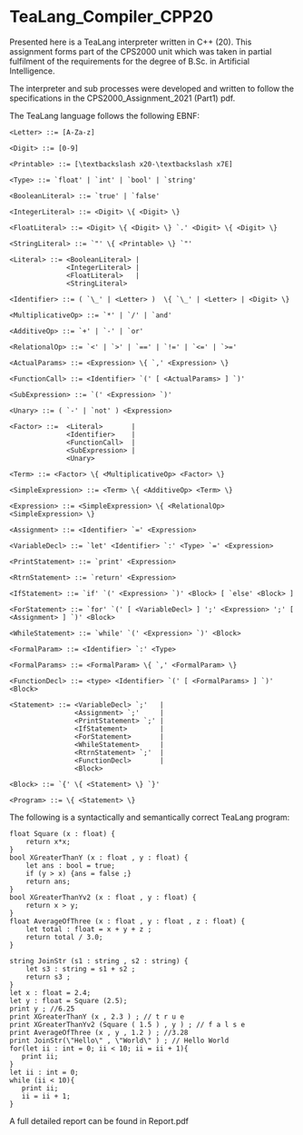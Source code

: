 # TeaLang_Compiler_CPP20

Presented here is a TeaLang interpreter written in C++ (20). This assignment forms part of the CPS2000 unit which was taken in partial fulfilment of the
requirements for the degree of B.Sc. in Artificial Intelligence.

The interpreter and sub processes were developed and written to follow the specifications in the CPS2000_Assignment_2021 (Part1) pdf.

The TeaLang language follows the following EBNF:


```
<Letter> ::= [A-Za-z]

<Digit> ::= [0-9]

<Printable> ::= [\textbackslash x20-\textbackslash x7E]

<Type> ::= `float' | `int' | `bool' | `string'

<BooleanLiteral> ::= `true' | `false'

<IntegerLiteral> ::= <Digit> \{ <Digit> \}

<FloatLiteral> ::= <Digit> \{ <Digit> \} `.' <Digit> \{ <Digit> \}

<StringLiteral> ::= `"' \{ <Printable> \} `"'

<Literal> ::= <BooleanLiteral> |
              <IntegerLiteral> |
              <FloatLiteral>   |
              <StringLiteral>

<Identifier> ::= ( `\_' | <Letter> )  \{ `\_' | <Letter> | <Digit> \}

<MultiplicativeOp> ::= `*' | `/' | `and' 

<AdditiveOp> ::= `+' | `-' | `or' 

<RelationalOp> ::= `<' | `>' | `==' | `!=' | `<=' | `>=' 

<ActualParams> ::= <Expression> \{ `,' <Expression> \}

<FunctionCall> ::= <Identifier> `(' [ <ActualParams> ] `)' 

<SubExpression> ::= `(' <Expression> `)' 

<Unary> ::= ( `-' | `not' ) <Expression>

<Factor> ::=  <Literal>       |
              <Identifier>    |
              <FunctionCall>  |
              <SubExpression> |
              <Unary>         

<Term> ::= <Factor> \{ <MultiplicativeOp> <Factor> \}

<SimpleExpression> ::= <Term> \{ <AdditiveOp> <Term> \}

<Expression> ::= <SimpleExpression> \{ <RelationalOp> <SimpleExpression> \}

<Assignment> ::= <Identifier> `=' <Expression>

<VariableDecl> ::= `let' <Identifier> `:' <Type> `=' <Expression>

<PrintStatement> ::= `print' <Expression>

<RtrnStatement> ::= `return' <Expression>

<IfStatement> ::= `if' `(' <Expression> `)' <Block> [ `else' <Block> ]

<ForStatement> ::= `for' `(' [ <VariableDecl> ] ';' <Expression> ';' [ <Assignment> ] `)' <Block>

<WhileStatement> ::= `while' `(' <Expression> `)' <Block> 

<FormalParam> ::= <Identifier> `:' <Type>

<FormalParams> ::= <FormalParam> \{ `,' <FormalParam> \}

<FunctionDecl> ::= <type> <Identifier> `(' [ <FormalParams> ] `)' <Block>

<Statement> ::=	<VariableDecl> `;'   |
                <Assignment> `;'     |
                <PrintStatement> `;' |
                <IfStatement>        |
                <ForStatement>       |
                <WhileStatement>     |
                <RtrnStatement> `;'  |
                <FunctionDecl>       |
                <Block>              

<Block> ::= `{' \{ <Statement> \} `}' 

<Program> ::= \{ <Statement> \}

```

The following is a syntactically and semantically correct TeaLang program:

```
float Square (x : float) {
    return x*x;
}
bool XGreaterThanY (x : float , y : float) {
    let ans : bool = true;
    if (y > x) {ans = false ;}
    return ans;
}
bool XGreaterThanYv2 (x : float , y : float) {
    return x > y;
}
float AverageOfThree (x : float , y : float , z : float) {
    let total : float = x + y + z ;
    return total / 3.0;
}

string JoinStr (s1 : string , s2 : string) {
    let s3 : string = s1 + s2 ;
    return s3 ;
}
let x : float = 2.4;
let y : float = Square (2.5);
print y ; //6.25
print XGreaterThanY (x , 2.3 ) ; // t r u e
print XGreaterThanYv2 (Square ( 1.5 ) , y ) ; // f a l s e
print AverageOfThree (x , y , 1.2 ) ; //3.28
print JoinStr(\"Hello\" , \"World\" ) ; // Hello World
for(let ii : int = 0; ii < 10; ii = ii + 1){
   print ii;
}
let ii : int = 0;
while (ii < 10){
   print ii;
   ii = ii + 1;
}
```

A full detailed report can be found in Report.pdf